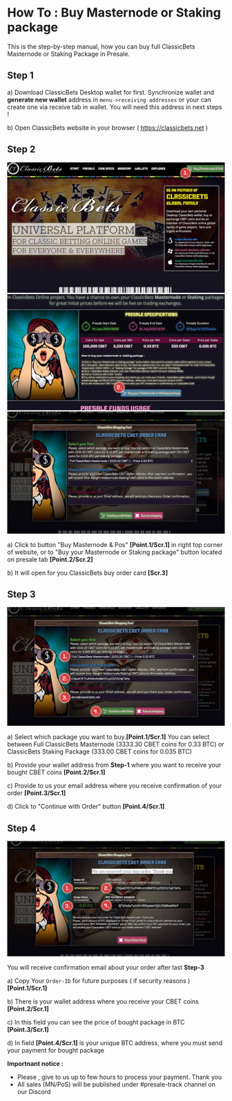 How To : Buy Masternode or Staking package
===========

This is the step-by-step manual, how you can buy full ClassicBets Masternode or Staking Package in Presale.

**Step 1**
------------

a) Download ClassicBets Desktop wallet for first. Synchronize wallet and **generate new wallet** address 
in ```menu->receiving addresses``` or your can create one via receive tab in wallet. 
You will need this address in next steps !

b) Open ClassicBets website in your browser ( https://classicbets.net )

**Step 2**
-----------

![Presaleman1](img/presaleman1.jpg)
![Presaleman2](img/presaleman2.jpg)
![Presaleman3](img/presaleman3.jpg)

a) Click to button "Buy Masternode & Pos" **[Point.1/Scr.1]** in right top corner of website, or to
"Buy your Masternode or Staking package" button located on presale tab **[Point.2/Scr.2]**

b) It will open for you ClassicBets buy order card **[Scr.3]**

**Step 3**
-----------

![Presaleman4](img/presaleman4.jpg)

a) Select which package you want to buy.**[Point.1/Scr.1]** You can select between Full ClassicBets Masternode 
(3333.30 CBET coins for 0.33 BTC) or ClassicBets Staking Package (333.00 CBET coins for 0.035 BTC)

b) Provide your wallet address from **Step-1** where you want to receive your bought CBET coins **[Point.2/Scr.1]**

c) Provide to us your email address where you receive confirmation of your order **[Point.3/Scr.1]**

d) Click to "Continue with Order" button **[Point.4/Scr.1]**

**Step 4**
----------

![Presaleman5](img/presaleman5.jpg)

You will receive confirmation email about your order after last **Step-3**

a) Copy Your ```Order-ID``` for future purposes ( if security reasons ) **[Point.1/Scr.1]**

b) There is your wallet address where you receive your CBET coins **[Point.2/Scr.1]**

c) In this field you can see the price of bought package in BTC **[Point.3/Scr.1]**

d) In field **[Point.4/Scr.1]** is your unique BTC address, where you must send your payment for bought package


**Importnant notice :**
- Please , give to us up to few hours to process your payment. Thank you
- All sales (MN/PoS) will be published under #presale-track channel on our Discord

